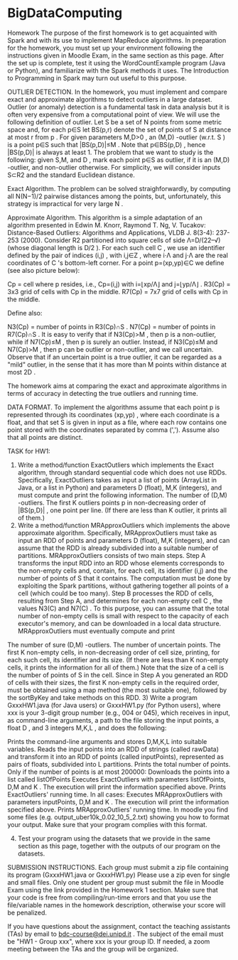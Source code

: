 # BigDataComputing
Homework
The purpose of the first homework is to get acquainted with Spark and with its use to implement MapReduce algorithms. In preparation for the homework, you must set up your environment following the instructions given in Moodle Exam, in the same section as this page. After the set up is complete, test it using the WordCountExample program (Java or Python), and familiarize with the Spark methods it uses. The Introduction to Programming in Spark may turn out useful to this purpose.

OUTLIER DETECTION. In the homework, you must implement and compare exact and approximate algorithms to detect outliers in a large dataset.  Outlier (or anomaly) detection is a fundamental task in data analysis but it is often very expensive from a computational point of view.  We will use the following definition of outlier. Let S
 be a set of N
 points from some metric space and, for each p∈S
 let BS(p,r)
 denote the set of points of S
 at distance at most r
 from p
.  For given parameters M,D>0
, an (M,D)
-outlier (w.r.t. S
) is a point p∈S
 such that |BS(p,D)|≤M
. Note that p∈BS(p,D)
, hence |BS(p,D)|
 is always at least 1. The problem that we want to study is the following: given S,M,
 and D
, mark each point p∈S
 as outlier, if it is an (M,D)
-outlier, and non-outlier otherwise.  For simplicity, we will consider inputs S⊂R2
 and the standard Euclidean distance.

Exact Algorithm. The problem can be solved straighforwardly, by computing all N(N−1)/2
 pairwise distances among the points, but, unfortunately, this strategy is impractical for very large N
. 

Approximate Algorithm. This algorithm is a simple adaptation of an algorithm presented in Edwin M. Knorr, Raymond T. Ng, V. Tucakov: Distance-Based Outliers: Algorithms and Applications, VLDB J. 8(3-4): 237-253 (2000). Consider R2
 partitioned into square cells of side Λ=D/(22–√)
 (whose diagonal length is D/2
). For each such cell C
, we use an identifier defined by the pair of indices (i,j)
, with i,j∈Z
, where i⋅Λ
 and j⋅Λ
 are the real coordinates of C
's bottom-left corner.  For a point p=(xp,yp)∈C
 we define (see also picture below):

Cp
 = cell where p
 resides, i.e., Cp=(i,j)
 with i=⌊xp/Λ⌋
 and j=⌊yp/Λ⌋
.
R3(Cp)
 = 3x3 grid of cells with Cp
 in the middle.
R7(Cp)
 = 7x7 grid of cells with Cp
 in the middle.


Define also:

N3(Cp)
 = number of points in R3(Cp)∩S
.
N7(Cp)
 = number of points in R7(Cp)∩S
.
It is easy to verify that if N3(Cp)>M
, then p
 is a non-outlier, while if N7(Cp)≤M
, then p
 is surely an outlier. Instead, if N3(Cp)≤M
 and N7(Cp)>M
, then p
 can be outlier or non-outlier, and we call uncertain. Observe that if an uncertain point is a true outlier, it can be regarded as a "mild" outlier, in the sense that it has more than M
 points within distance at most 2D
.

The homework aims at comparing the exact and approximate algorithms in terms of accuracy in detecting the true outliers and running time.

DATA FORMAT. To implement the algorithms assume that each point p
 is represented through its coordinates (xp,yp)
, where each coordinate is a float, and that set S
 is given in input as a file, where each row contains one point stored with the coordinates separated by comma (','). Assume also that all points are distinct.

TASK for HW1:

1) Write a method/function ExactOutliers which implements the Exact algorithm, through standard sequential code which does not use RDDs.  Specifically, ExactOutliers takes as input a list of points (ArrayList in Java, or a list in Python) and parameters D
 (float), M,K
 (integers), and must compute and print the following information.
The number of (D,M)
-outliers.
The first K
 outliers points p
 in non-decreasing order of |BS(p,D)|
, one point per line. (If there are less than K
 outlier, it prints all of them.)
2) Write a method/function MRApproxOutliers which implements the above approximate algorithm. Specifically, MRApproxOutliers must take as input an RDD of points and parameters D
 (float), M,K
 (integers), and can assume that the RDD is already subdivided into a suitable number of partitions. MRApproxOutliers consists of two main steps. Step A transforms the input RDD into an RDD whose elements corresponds to the non-empty cells and, contain, for each cell, its identifier (i,j)
 and the number of points of S
 that it contains. The computation must be done by exploiting the Spark partitions, without gathering together all points of a cell (which could be too many). Step B processes the RDD of cells, resulting from Step A, and determines for each non-empty cell C
, the values N3(C)
 and N7(C)
. To this purpose, you can assume that the total number of non-empty cells is small with respect to the capacity of each executor's memory, and can be downloaded in a local data structure. MRApproxOutliers must eventually compute and print

The number of sure (D,M)
-outliers.
The number of uncertain points.
The first K
 non-empty cells,  in non-decreasing order of cell size, printing, for each such cell, its identifier and its size. (If there are less than K
 non-empty cells, it prints the information for all of them.) Note that the size of a cell is the number of points of S
 in the cell. Since in Step A you generated an RDD of cells with their sizes, the first K
 non-empty cells in the required order, must be obtained using a map method (the most suitable one), followed by the sortByKey and take methods on this RDD.
3) Write a program GxxxHW1.java (for Java users) or GxxxHW1.py (for Python users), where xxx is your 3-digit group number (e.g., 004 or 045), which receives in input, as command-line arguments, a path to the file storing the input points, a float D
, and 3 integers M,K,L
, and does the following:

Prints the command-line arguments and stores D,M,K,L
 into suitable variables.
Reads the input points into an RDD of strings (called rawData) and transform it into an RDD of points (called inputPoints), represented as pairs of floats, subdivided into L
 partitions.
Prints the total number of points.
Only if the number of points is at most 200000:
Downloads the points into a list called listOfPoints 
Executes ExactOutliers with parameters listOfPoints,  D,M
 and K
. The execution will print the information specified above.
Prints ExactOutliers' running time.
In all cases:
Executes MRApproxOutliers with parameters inputPoints, D,M
 and K
. The execution will print the information specified above.
Prints MRApproxOutliers' running time.
In moodle you find some files (e.g. output_uber10k_0.02_10_5_2.txt) showing you how to format your output. Make sure that your program complies with this format.

4) Test your program using the datasets that we provide in the same section as this page, together with the outputs of our program on the datasets.

SUBMISSION INSTRUCTIONS. Each group must submit a zip file containing its program (GxxxHW1.java or GxxxHW1.py) Please use a zip even for single and small files. Only one student per group must submit the file in Moodle Exam using the link provided in the Homework 1 section. Make sure that your code is free from compiling/run-time errors and that you use the file/variable names in the homework description, otherwise your score will be penalized. 

If you have questions about the assignment, contact the teaching assistants (TAs) by email to bdc-course@dei.unipd.it . The subject of the email must be "HW1 - Group xxx", where xxx is your group ID. If needed, a zoom meeting between the TAs and the group will be organized.
